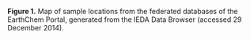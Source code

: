 **Figure 1.** Map of sample locations from the federated databases of the EarthChem Portal, generated from the IEDA Data Browser (accessed 29 December 2014).